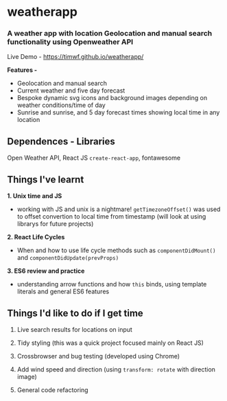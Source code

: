 # weatherapp

### **A weather app with location Geolocation and manual search functionality using Openweather API** ###

Live Demo - https://timwf.github.io/weatherapp/

**Features -**
* Geolocation and manual search
* Current weather and five day forecast
* Bespoke dynamic svg icons and background images depending on weather conditions/time of day
* Sunrise and sunrise, and 5 day forecast times showing local time in any location

## Dependences - Libraries

Open Weather API, React JS `create-react-app`, fontawesome 

## Things I've learnt

**1. Unix time and JS**
  * working with JS and unix is a nightmare! 
      `getTimezoneOffset()` was used to offset convertion to local time from timestamp (will look at using librarys for future projects)
      
**2. React Life Cycles**
  * When and how to use life cycle methods such as `componentDidMount()` and `componentDidUpdate(prevProps)`
  
**3. ES6 review and practice**
  * understanding arrow functions and how `this` binds, using template literals and general ES6 features
  
  ## Things I'd like to do if I get time ##
  
  1. Live search results for locations on input
  
  2. Tidy styling (this was a quick project focused mainly on React JS)
  
  3. Crossbrowser and bug testing (developed using Chrome)
  
  4. Add wind speed and direction (using `transform: rotate` with direction image)
  
  5. General code refactoring 
  
  
  
  
  
  
